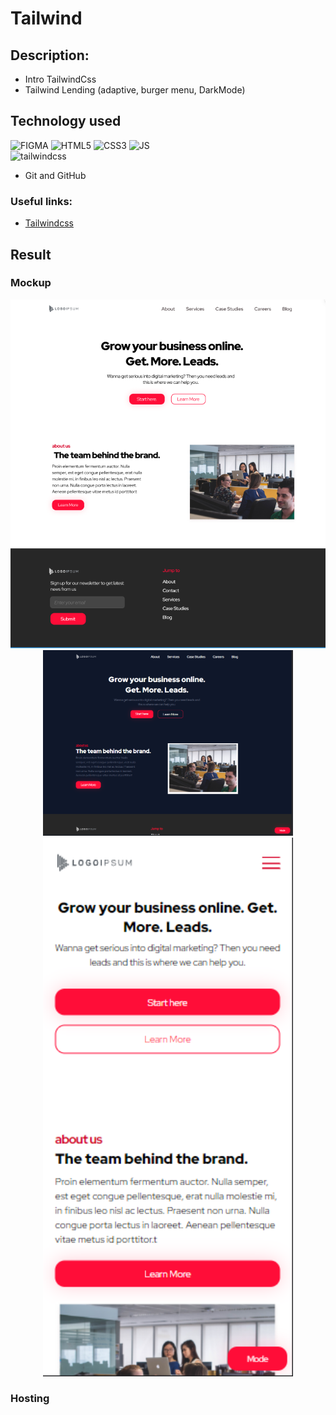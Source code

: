 # Tailwind
 
## Description:
- Intro TailwindCss
- Tailwind Lending (adaptive, burger menu, DarkMode)

## Technology used

![FIGMA](https://img.shields.io/badge/Figma-F24E1E?style=for-the-badge&logo=figma&logoColor=white)
![HTML5](https://img.shields.io/badge/html5-%23E34F26.svg?style=for-the-badge&logo=html5&logoColor=white)
![CSS3](https://img.shields.io/badge/css3-%231572B6.svg?style=for-the-badge&logo=css3&logoColor=white) 
![JS](https://img.shields.io/badge/JS-JavaScript-blue?style=for-the-badge&logo=js&logoColor=white) </br>
<img src="https://www.vectorlogo.zone/logos/tailwindcss/tailwindcss-ar21.svg" alt="tailwindcss" width="100" height="60"/>
- Git and GitHub

### Useful links:
- [Tailwindcss](https://tailwindcss.com/)


## Result

### Mockup

<p align="center">
    <img src="./img/TailwindLending.png" width="800"/>
 <img src="./img/TailwindLendingDarkMode.png" width="400"/>
 <img src="./img/TailwindLendingMobile.png" width="400"/>
</p>

### Hosting


